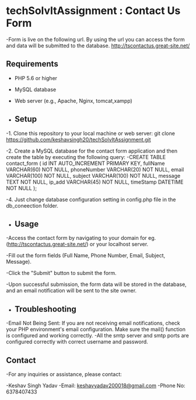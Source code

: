 # techSolvItAssignment : Contact Us Form
-Form is live on the following url. By using the url you can access the form and data will be submitted to the database.
http://tscontactus.great-site.net/


## Requirements
- PHP 5.6 or higher
- MySQL database
- Web server (e.g., Apache, Nginx, tomcat,xampp)

- ## Setup

-1. Clone this repository to your local machine or web server:
git clone https://github.com/keshavsingh20/techSolvItAssignment.git

-2. Create a MySQL database for the contact form application and then create the table by executing the following query:
-CREATE TABLE contact_form (
    id INT AUTO_INCREMENT PRIMARY KEY,
    fullName VARCHAR(60) NOT NULL,
    phoneNumber VARCHAR(20) NOT NULL,
    email VARCHAR(100) NOT NULL,
    subject VARCHAR(100) NOT NULL,
    message TEXT NOT NULL,
    ip_add VARCHAR(45) NOT NULL,
    timeStamp DATETIME NOT NULL
);

-4. Just change database configuration setting in config.php file in the db_coneection folder.


- ## Usage
-Access the contact form by navigating to your domain for eg. (http://tscontactus.great-site.net/) or your localhost server.

-Fill out the form fields (Full Name, Phone Number, Email, Subject, Message).

-Click the "Submit" button to submit the form.

-Upon successful submission, the form data will be stored in the database, and an email notification will be sent to the site owner.


- ## Troubleshooting
-Email Not Being Sent: If you are not receiving email notifications, check your PHP environment's email configuration. Make sure the mail() function is configured and working correctly. 
-All the smtp server and smtp ports are configured correctly with correct username and password.


## Contact
-For any inquiries or assistance, please contact:

-Keshav Singh Yadav
-Email: keshavyadav200018@gmail.com
-Phone No: 6378407433
